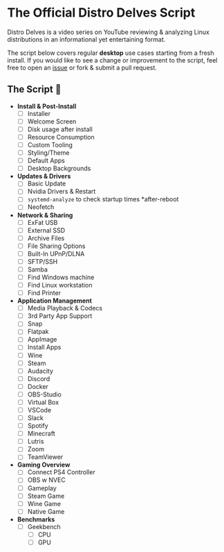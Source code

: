 # The Official Distro Delves Script

Distro Delves is a video series on YouTube reviewing & analyzing Linux distributions in an informational yet entertaining format.

The script below covers regular **desktop** use cases starting from a fresh install. If you would like to see a change or improvement to the script, feel free to open an [issue](https://github.com/egee-irl/distro-delves/issues) or fork & submit a pull request.

## The Script 📜

- **Install & Post-Install**
  - [ ]  Installer
  - [ ]  Welcome Screen
  - [ ]  Disk usage after install
  - [ ]  Resource Consumption
  - [ ]  Custom Tooling
  - [ ]  Styling/Theme
  - [ ]  Default Apps
  - [ ]  Desktop Backgrounds
- **Updates & Drivers**
  - [ ]  Basic Update
  - [ ]  Nvidia Drivers & Restart
  - [ ]  `systemd-analyze` to check startup times *after-reboot
  - [ ]  Neofetch
- **Network & Sharing**
  - [ ]  ExFat USB
  - [ ]  External SSD
  - [ ]  Archive Files
  - [ ]  File Sharing Options
    - [ ]  Built-In UPnP/DLNA
    - [ ]  SFTP/SSH
    - [ ]  Samba
  - [ ]  Find Windows machine
  - [ ]  Find Linux workstation
  - [ ]  Find Printer
- **Application Management**
  - [ ]  Media Playback & Codecs
  - [ ]  3rd Party App Support
    - [ ]  Snap
    - [ ]  Flatpak
    - [ ]  AppImage
  - [ ]  Install Apps
    - [ ]  Wine
    - [ ]  Steam
    - [ ]  Audacity
    - [ ]  Discord
    - [ ]  Docker
    - [ ]  OBS-Studio
    - [ ]  Virtual Box
    - [ ]  VSCode
    - [ ]  Slack
    - [ ]  Spotify
    - [ ]  Minecraft
    - [ ]  Lutris
    - [ ]  Zoom
    - [ ]  TeamViewer
- **Gaming Overview**
  - [ ]  Connect PS4 Controller
  - [ ]  OBS w NVEC
  - [ ]  Gameplay
    - [ ]  Steam Game
    - [ ]  Wine Game
    - [ ]  Native Game
- **Benchmarks**
  - [ ]  Geekbench
      - [ ]  CPU
      - [ ]  GPU
